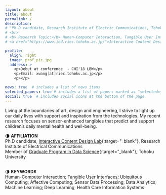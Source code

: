 ```yaml
---
layout: about
title: about
permalink: /
description: 
# "Ph.D candidate, Research Institute of Electric Communications, Tohoku University
# <br>
# <b> Research Topic:</b> Human-Computer Interaction, Tangible User Interfaces, Ubiquitous Computing"
# <a href="https://www.icd.riec.tohoku.ac.jp/">Interactive Content Design Lab</a>,

profile:
  align: right
  image: prof_pic.jpg
  address: >
    <p>Debut at conference  - CHI'18 LBW</p>
    <p>Email: xwang[at]riec.tohoku.ac.jp</p>
    <p></p>

news: true  # includes a list of news items
selected_papers: true # includes a list of papers marked as "selected={true}"
social: true  # includes social icons at the bottom of the page
---
```

<!-- As a human-computer interaction designer and engineer, I strive to build meaningful relationships between people and the products and services that they use. My recent research focuses on technologies-enhanced tangibles that support children’s mental health and well-being. -->
Living at the boundaries of art, design and engineering, I strive to light up our daily lives with support and inspiration from the technologies.
My recent research focuses on sensor-enhanced tangibles that predict and support children’s daily mental health and well-being.

🌘 **AFFILIATION**<br/>
Ph.D candidate, [Interactive Content Design Lab](https://www.icd.riec.tohoku.ac.jp/){:target="\_blank"}, Research Institute of Electrical Communications
<br/>
Member of [Graduate Program in Data Science](http://gp-ds.tohoku.ac.jp/index_en.html){:target="\_blank"}, Tohoku University
<br/><br/>

🌗 **KEYWORDS**<br/>
Human-Computer Interaction; Tangible User Interfaces; Ubiquitous Computing; Affective Computing; Sensor Data Processing; Data Analytics; Machine Learning; Deep Learning; Health Care Information Systems
<br/><br/>

<!-- Write your biography here. Tell the world about yourself. Link to your favorite [subreddit](http://reddit.com){:target="\_blank"}. You can put a picture in, too. The code is already in, just name your picture `prof_pic.jpg` and put it in the `img/` folder.

Put your address / P.O. box / other info right below your picture. You can also disable any these elements by editing `profile` property of the YAML header of your `_pages/about.md`. Edit `_bibliography/papers.bib` and Jekyll will render your [publications page](/al-folio/publications/) automatically.

Link to your social media connections, too. This theme is set up to use [Font Awesome icons](http://fortawesome.github.io/Font-Awesome/){:target="\_blank"} and [Academicons](https://jpswalsh.github.io/academicons/){:target="\_blank"}, like the ones below. Add your Facebook, Twitter, LinkedIn, Google Scholar, or just disable all of them. -->
